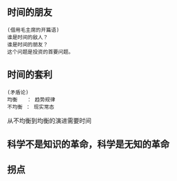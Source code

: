 ## 时间的朋友
```
(借用毛主席的开篇语)    
谁是时间的敌人？    
谁是时间的朋友？    
这个问题是投资的首要问题。   
```

## 时间的套利
```
(矛盾论)
均衡   ： 趋势规律   
不均衡 ： 现实常态
```
从不均衡到均衡的演进需要时间


## 科学不是知识的革命，科学是无知的革命

## 拐点
